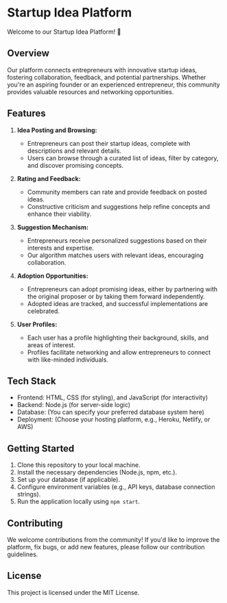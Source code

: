 # Startup Idea Platform

Welcome to our Startup Idea Platform! 🚀

## Overview

Our platform connects entrepreneurs with innovative startup ideas, fostering collaboration, feedback, and potential partnerships. Whether you're an aspiring founder or an experienced entrepreneur, this community provides valuable resources and networking opportunities.

## Features

1. **Idea Posting and Browsing:**
   - Entrepreneurs can post their startup ideas, complete with descriptions and relevant details.
   - Users can browse through a curated list of ideas, filter by category, and discover promising concepts.

2. **Rating and Feedback:**
   - Community members can rate and provide feedback on posted ideas.
   - Constructive criticism and suggestions help refine concepts and enhance their viability.

3. **Suggestion Mechanism:**
   - Entrepreneurs receive personalized suggestions based on their interests and expertise.
   - Our algorithm matches users with relevant ideas, encouraging collaboration.

4. **Adoption Opportunities:**
   - Entrepreneurs can adopt promising ideas, either by partnering with the original proposer or by taking them forward independently.
   - Adopted ideas are tracked, and successful implementations are celebrated.

5. **User Profiles:**
   - Each user has a profile highlighting their background, skills, and areas of interest.
   - Profiles facilitate networking and allow entrepreneurs to connect with like-minded individuals.

## Tech Stack

- Frontend: HTML, CSS (for styling), and JavaScript (for interactivity)
- Backend: Node.js (for server-side logic)
- Database: (You can specify your preferred database system here)
- Deployment: (Choose your hosting platform, e.g., Heroku, Netlify, or AWS)

## Getting Started

1. Clone this repository to your local machine.
2. Install the necessary dependencies (Node.js, npm, etc.).
3. Set up your database (if applicable).
4. Configure environment variables (e.g., API keys, database connection strings).
5. Run the application locally using `npm start`.

## Contributing

We welcome contributions from the community! If you'd like to improve the platform, fix bugs, or add new features, please follow our contribution guidelines.

## License

This project is licensed under the MIT License.
